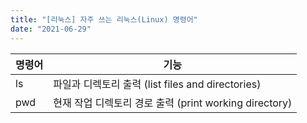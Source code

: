 ```yaml
---
title: "[리눅스] 자주 쓰는 리눅스(Linux) 명령어"
date: "2021-06-29"
---
```


| 명령어 | 기능 |
| --- | --- |
| ls | 파일과 디렉토리 출력 (list files and directories) |
| pwd | 현재 작업 디렉토리 경로 출력 (print working directory) |
